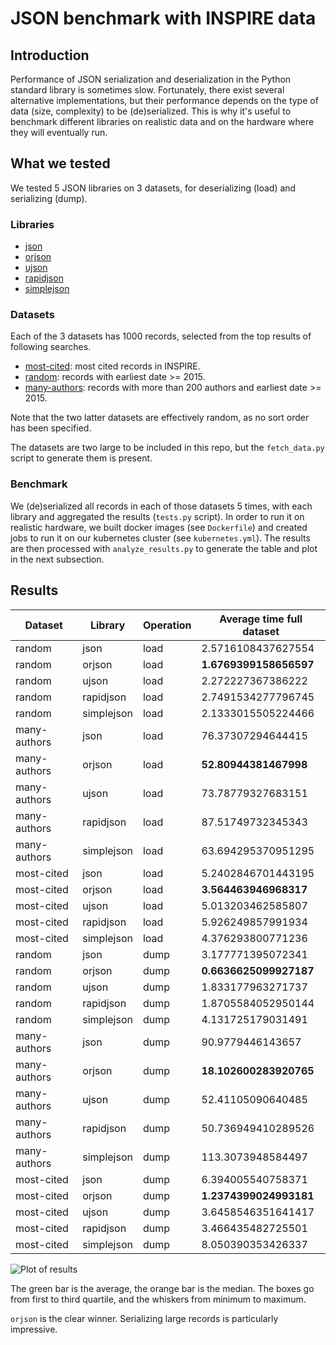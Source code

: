 # JSON benchmark with INSPIRE data

## Introduction

Performance of JSON serialization and deserialization in the Python standard library is sometimes slow. Fortunately, there exist several alternative implementations, but their performance depends on the type of data (size, complexity) to be (de)serialized. This is why it's useful to benchmark different libraries on realistic data and on the hardware where they will eventually run.

## What we tested

We tested 5 JSON libraries on 3 datasets, for deserializing (load) and serializing (dump).

### Libraries
* [json](https://docs.python.org/3/library/json.html)
* [orjson](https://github.com/ijl/orjson)
* [ujson](https://github.com/ultrajson/ultrajson)
* [rapidjson](https://github.com/python-rapidjson/python-rapidjson)
* [simplejson](https://github.com/simplejson/simplejson)

### Datasets
Each of the 3 datasets has 1000 records, selected from the top results of following searches.
* [most-cited](https://inspirehep.net/api/literature?sort=mostcited): most cited records in INSPIRE.
* [random](https://inspirehep.net/api/literature?earliest_date=2015--2020): records with earliest date >= 2015.
* [many-authors](https://inspirehep.net/api/literature?q=ac%20200+&earliest_date=2015--2020): records with more than 200 authors and earliest date >= 2015.

Note that the two latter datasets are effectively random, as no sort order has been specified.

The datasets are two large to be included in this repo, but the `fetch_data.py` script to generate them is present.

### Benchmark

We (de)serialized all records in each of those datasets 5 times, with each library and aggregated the results (`tests.py` script). In order to run it on realistic hardware, we built docker images (see `Dockerfile`) and created jobs to run it on our kubernetes cluster (see `kubernetes.yml`). The results are then processed with `analyze_results.py` to generate the table and plot in the next subsection.

## Results

Dataset|Library|Operation|Average time full dataset
---|---|---|---
random|json|load|2.5716108437627554
random|orjson|load|**1.6769399158656597**
random|ujson|load|2.272227367386222
random|rapidjson|load|2.7491534277796745
random|simplejson|load|2.1333015505224466
many-authors|json|load|76.37307294644415
many-authors|orjson|load|**52.80944381467998**
many-authors|ujson|load|73.78779327683151
many-authors|rapidjson|load|87.51749732345343
many-authors|simplejson|load|63.694295370951295
most-cited|json|load|5.2402846701443195
most-cited|orjson|load|**3.564463946968317**
most-cited|ujson|load|5.013203462585807
most-cited|rapidjson|load|5.926249857991934
most-cited|simplejson|load|4.376293800771236
random|json|dump|3.177771395072341
random|orjson|dump|**0.6636625099927187**
random|ujson|dump|1.833177963271737
random|rapidjson|dump|1.8705584052950144
random|simplejson|dump|4.131725179031491
many-authors|json|dump|90.9779446143657
many-authors|orjson|dump|**18.102600283920765**
many-authors|ujson|dump|52.41105090640485
many-authors|rapidjson|dump|50.736949410289526
many-authors|simplejson|dump|113.3073948584497
most-cited|json|dump|6.394005540758371
most-cited|orjson|dump|**1.2374399024993181**
most-cited|ujson|dump|3.6458546351641417
most-cited|rapidjson|dump|3.466435482725501
most-cited|simplejson|dump|8.050390353426337

![Plot of results](https://github.com/inspirehep/json-benchmark/blob/main/docker-compose.yml)

The green bar is the average, the orange bar is the median. The boxes go from first to third quartile, and the whiskers from minimum to maximum.

`orjson` is the clear winner. Serializing large records is particularly impressive.

